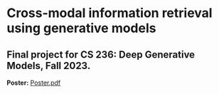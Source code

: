 # Cross-modal information retrieval using generative models
<h2>Final project for CS 236: Deep Generative Models, Fall 2023.</h2>

<b>Poster:</b> <a href="https://github.com/pythonomar22/cvae/blob/main/CS237_Final_Project%20(17).pdf" target="_blank">Poster.pdf</a>
